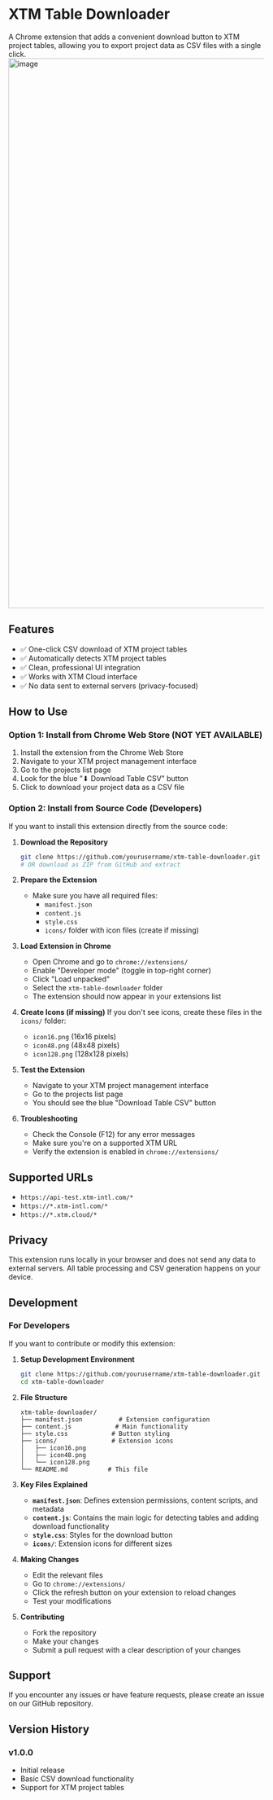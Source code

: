 # XTM Table Downloader

A Chrome extension that adds a convenient download button to XTM project tables, allowing you to export project data as CSV files with a single click.
<img width="1920" height="1080" alt="image" src="https://github.com/user-attachments/assets/de3ba760-094c-4fba-9f4c-467042d31ae7" />

## Features

- ✅ One-click CSV download of XTM project tables
- ✅ Automatically detects XTM project tables
- ✅ Clean, professional UI integration
- ✅ Works with XTM Cloud interface
- ✅ No data sent to external servers (privacy-focused)

## How to Use

### Option 1: Install from Chrome Web Store (NOT YET AVAILABLE)
1. Install the extension from the Chrome Web Store
2. Navigate to your XTM project management interface
3. Go to the projects list page
4. Look for the blue "⬇ Download Table CSV" button
5. Click to download your project data as a CSV file

### Option 2: Install from Source Code (Developers)
If you want to install this extension directly from the source code:

1. **Download the Repository**
   ```bash
   git clone https://github.com/yourusername/xtm-table-downloader.git
   # OR download as ZIP from GitHub and extract
   ```

2. **Prepare the Extension**
   - Make sure you have all required files:
     - `manifest.json`
     - `content.js`
     - `style.css`
     - `icons/` folder with icon files (create if missing)

3. **Load Extension in Chrome**
   - Open Chrome and go to `chrome://extensions/`
   - Enable "Developer mode" (toggle in top-right corner)
   - Click "Load unpacked"
   - Select the `xtm-table-downloader` folder
   - The extension should now appear in your extensions list

4. **Create Icons (if missing)**
   If you don't see icons, create these files in the `icons/` folder:
   - `icon16.png` (16x16 pixels)
   - `icon48.png` (48x48 pixels)  
   - `icon128.png` (128x128 pixels)

5. **Test the Extension**
   - Navigate to your XTM project management interface
   - Go to the projects list page
   - You should see the blue "Download Table CSV" button

6. **Troubleshooting**
   - Check the Console (F12) for any error messages
   - Make sure you're on a supported XTM URL
   - Verify the extension is enabled in `chrome://extensions/`

## Supported URLs

- `https://api-test.xtm-intl.com/*`
- `https://*.xtm-intl.com/*`
- `https://*.xtm.cloud/*`

## Privacy

This extension runs locally in your browser and does not send any data to external servers. All table processing and CSV generation happens on your device.

## Development

### For Developers
If you want to contribute or modify this extension:

1. **Setup Development Environment**
   ```bash
   git clone https://github.com/yourusername/xtm-table-downloader.git
   cd xtm-table-downloader
   ```

2. **File Structure**
   ```
   xtm-table-downloader/
   ├── manifest.json          # Extension configuration
   ├── content.js            # Main functionality
   ├── style.css            # Button styling
   ├── icons/               # Extension icons
   │   ├── icon16.png
   │   ├── icon48.png
   │   └── icon128.png
   └── README.md           # This file
   ```

3. **Key Files Explained**
   - **`manifest.json`**: Defines extension permissions, content scripts, and metadata
   - **`content.js`**: Contains the main logic for detecting tables and adding download functionality
   - **`style.css`**: Styles for the download button
   - **`icons/`**: Extension icons for different sizes

4. **Making Changes**
   - Edit the relevant files
   - Go to `chrome://extensions/`
   - Click the refresh button on your extension to reload changes
   - Test your modifications

5. **Contributing**
   - Fork the repository
   - Make your changes
   - Submit a pull request with a clear description of your changes

## Support

If you encounter any issues or have feature requests, please create an issue on our GitHub repository.

## Version History

### v1.0.0
- Initial release
- Basic CSV download functionality
- Support for XTM project tables
